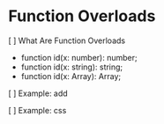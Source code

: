 # Function Overloads

[ ] What Are Function Overloads
  - function id(x: number): number;
  - function id(x: string): string;
  - function id(x: Array<number>): Array<number>;

  


[ ] Example: add

[ ] Example: css
